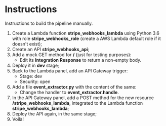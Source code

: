 # Instructions

Instructions to build the pipeline manually.

1. Create a Lambda function **stripe_webhooks_lambda** using Python 3.6 with role **stripe_webhooks_role** (create a AWS Lambda default role if it doesn't exist);
2. Create an API **stripe_webhooks_api**;
3. Add a mock GET method for **/** (just for testing purposes):
    - Edit its **Integration Response** to return a non-empty body.
4. Deploy it in **dev** stage;
5. Back to the Lambda panel, add an API Gateway trigger:
    - Stage: dev
    - Security: open
6. Add a file **event_extractor.py** with the content of the same:
    - Change the handler to **event_extractor.handle**.
7. In the API Gateway panel, add a POST method for the new resource **/stripe_webhooks_lambda**, integrated to the Lambda function **stripe_webhooks_lambda**;
8. Deploy the API again, in the same stage;
9. Voilà!
